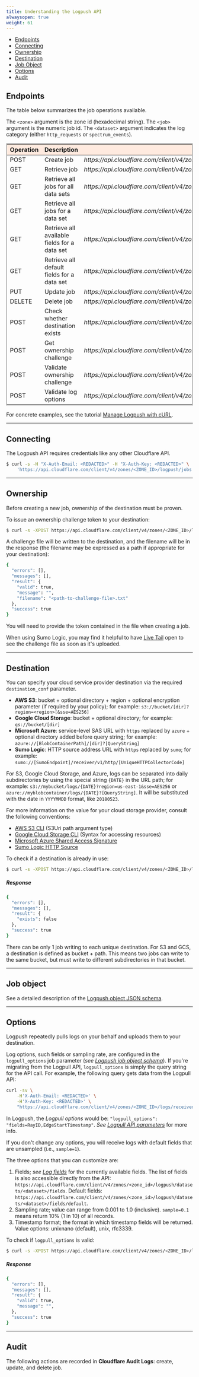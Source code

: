 ```yaml
---
title: Understanding the Logpush API
alwaysopen: true
weight: 61
---
```


- [Endpoints](#endpoints)
- [Connecting](#connecting)
- [Ownership](#ownership)
- [Destination](#destination)
- [Job Object](#job-object)
- [Options](#options)
- [Audit](#audit)

<a id="endpoints" style="color: inherit">

## Endpoints
</a>

The table below summarizes the job operations available.

The `<zone>` argument is the zone id (hexadecimal string). The `<job>` argument is the numeric job id. The `<dataset>` argument indicates the log category (either `http_requests` or `spectrum_events`).

<table style="border: solid 2px darkgrey; width:100%;">
    <thead style="background:#ffeadf;">
        <tr>
            <th>
                Operation
            </th>
            <th>
                Description
            </th>
            <th>
                URL
            </th>
        </tr>
    </thead>
    <tbody>
        <tr>
            <td>POST</td>
            <td>Create job</td>
            <td><em>https://api.cloudflare.com/client/v4/zones/&lt;zone_id&gt;/logpush/jobs</em></td>
        </tr>
        <tr>
            <td>GET</td>
            <td>Retrieve job</td>
            <td><em>https://api.cloudflare.com/client/v4/zones/&lt;zone_id&gt;/logpush/jobs/&lt;job&gt;</em></td>
        </tr>
        <tr>
            <td>GET</td>
            <td>Retrieve all jobs for all data sets</td>
            <td><em>https://api.cloudflare.com/client/v4/zones/&lt;zone_id&gt;/logpush/jobs</em></td>
        </tr>
        <tr>
            <td>GET</td>
            <td>Retrieve all jobs for a data set </td>
            <td><em>https://api.cloudflare.com/client/v4/zones/&lt;zone_id&gt;/logpush/datasets/&lt;dataset&gt;/jobs</em></td>
        </tr>
        <tr>
            <td>GET</td>
            <td>Retrieve all available fields for a data set </td>
            <td><em>https://api.cloudflare.com/client/v4/zones/&lt;zone_id&gt;/logpush/datasets/&lt;dataset&gt;/fields</em></td>
        </tr>
        <tr>
            <td>GET</td>
            <td>Retrieve all default fields for a data set </td>
            <td><em>https://api.cloudflare.com/client/v4/zones/&lt;zone_id&gt;/logpush/datasets/&lt;dataset&gt;/fields/default</em></td>
        </tr>
        <tr>
            <td>PUT</td>
            <td>Update job</td>
            <td><em>https://api.cloudflare.com/client/v4/zones/&lt;zone_id&gt;/logpush/jobs/&lt;job&gt;</em></td>
        </tr>
        <tr>
            <td>DELETE</td>
            <td>Delete job</td>
            <td><em>https://api.cloudflare.com/client/v4/zones/&lt;zone_id&gt;/logpush/jobs/&lt;job&gt;</em></td>
        </tr>
        <tr>
            <td>POST</td>
            <td>Check whether destination exists</td>
            <td><em>https://api.cloudflare.com/client/v4/zones/&lt;zone_id&gt;/logpush/validate/destination/exists</em></td>
        </tr>
        <tr>
            <td>POST</td>
            <td>Get ownership challenge</td>
            <td><em>https://api.cloudflare.com/client/v4/zones/&lt;zone_id&gt;/logpush/ownership</em></td>
        </tr>
        <tr>
            <td>POST</td>
            <td>Validate ownership challenge</td>
            <td><em>https://api.cloudflare.com/client/v4/zones/&lt;zone_id&gt;/logpush/ownership/validate</em></td>
        </tr>
        <tr>
            <td>POST</td>
            <td>Validate log options</td>
            <td><em>https://api.cloudflare.com/client/v4/zones/&lt;zone_id&gt;/logpush/validate/origin</em></td>
        </tr>
	</tbody>
</table>

For concrete examples, see the tutorial [Manage Logpush with cURL](/logs/tutorials/tutorial-logpush-curl/).

-------

<a id="connecting" style="color: inherit">

## Connecting
</a>

The Logpush API requires credentials like any other Cloudflare API.

```bash
$ curl -s -H "X-Auth-Email: <REDACTED>" -H "X-Auth-Key: <REDACTED>" \
    'https://api.cloudflare.com/client/v4/zones/<ZONE_ID>/logpush/jobs'
```

-------

<a id="ownership" style="color: inherit">

## Ownership
</a>

Before creating a new job, ownership of the destination must be proven.

To issue an ownership challenge token to your destination:

```bash
$ curl -s -XPOST https://api.cloudflare.com/client/v4/zones/<ZONE_ID>/logpush/ownership -d '{"destination_conf":"s3://<BUCKET_PATH>?region=us-west-2"}' | jq .
```

A challenge file will be written to the destination, and the filename will be in the response (the filename may be expressed as a path if appropriate for your destination):

```bash
{
  "errors": [],
  "messages": [],
  "result": {
    "valid": true,
    "message": "",
    "filename": "<path-to-challenge-file>.txt"
  },
  "success": true
}
```

You will need to provide the token contained in the file when creating a job.

<Aside type="note">

When using Sumo Logic, you may find it helpful to have [Live Tail](https://help.sumologic.com/05Search/Live-Tail/About-Live-Tail) open to see the challenge file as soon as it's uploaded.
</Aside>

-------

<a id="destination" style="color: inherit">

## Destination
</a>

You can specify your cloud service provider destination via the required `destination_conf` parameter.

* **AWS S3**: bucket + optional directory + region + optional encryption parameter (if required by your policy); for example: `s3://bucket/[dir]?region=<region>[&sse=AES256]`
* **Google Cloud Storage**: bucket + optional directory; for example: `gs://bucket/[dir]`
* **Microsoft Azure**: service-level SAS URL with `https` replaced by `azure` + optional directory added before query string; for example: `azure://[BlobContainerPath]/[dir]?[QueryString]`
* **Sumo Logic**: HTTP source address URL with `https` replaced by `sumo`; for example: `sumo://[SumoEndpoint]/receiver/v1/http/[UniqueHTTPCollectorCode]`

For S3, Google Cloud Storage, and Azure, logs can be separated into daily subdirectories by using the special string `{DATE}` in the URL path; for example: `s3://mybucket/logs/{DATE}?region=us-east-1&sse=AES256` or `azure://myblobcontainer/logs/{DATE}?[QueryString]`. It will be substituted with the date in `YYYYMMDD` format, like `20180523`.

For more information on the value for your cloud storage provider, consult the following conventions:

* [AWS S3 CLI](https://docs.aws.amazon.com/cli/latest/reference/s3/index.html) (S3Uri path argument type)
* [Google Cloud Storage CLI](https://cloud.google.com/storage/docs/gsutil) (Syntax for accessing resources)
* [Microsoft Azure Shared Access Signature](https://docs.microsoft.com/en-us/azure/storage/common/storage-sas-overview)
* [Sumo Logic HTTP Source](https://help.sumologic.com/03Send-Data/Sources/02Sources-for-Hosted-Collectors/HTTP-Source)

To check if a destination is already in use:

```bash
$ curl -s -XPOST https://api.cloudflare.com/client/v4/zones/<ZONE_ID>/logpush/validate/destination/exists -d '{"destination_conf":"s3://foo"}' | jq .
```

##### Response

```bash
{
  "errors": [],
  "messages": [],
  "result": {
    "exists": false
  },
  "success": true
}
```

There can be only 1 job writing to each unique destination. For S3 and GCS, a destination is defined as bucket + path. This means two jobs can write to the same bucket, but must write to different subdirectories in that bucket.

-------

<a id="job-object" style="color: inherit">

## Job object
</a>

<Aside type="info">

See a detailed description of the [Logpush object JSON schema](/logs/logpush/logpush-configuration-api/job-json-schema/).
</Aside>

-------

<a id="options" style="color: inherit">

## Options
</a>

Logpush repeatedly pulls logs on your behalf and uploads them to your destination.

Log options, such fields or sampling rate, are configured in the `logpull_options` job parameter (*see [Logpush job object schema](/logs/logpush/logpush-configuration-api/job-json-schema/)*). If you're migrating from the Logpull API, `logpull_options` is simply the query  string for the API call. For example, the following query gets data from the Logpull API:

```bash
curl -sv \
    -H'X-Auth-Email: <REDACTED>' \
    -H'X-Auth-Key: <REDACTED>' \
    "https://api.cloudflare.com/client/v4/zones/<ZONE_ID>/logs/received?start=2018-08-02T10:00:00Z&end=2018-08-02T10:01:00Z&fields=RayID,EdgeStartTimestamp"
```

In Logpush, the *Logpull options* would be: `"logpull_options": "fields=RayID,EdgeStartTimestamp"`. *See [Logpull API parameters](/logs/logpull-api/requesting-logs/#parameters)* for more info.

If you don't change any options, you will receive logs with default fields that are unsampled (i.e., `sample=1`).

The three options that you can customize are:

1. Fields; *see [Log fields](/logs/log-fields/)* for the currently available fields. The list of fields is also accessible directly from the API: `https://api.cloudflare.com/client/v4/zones/<zone_id>/logpush/datasets/<dataset>/fields`. Default fields: `https://api.cloudflare.com/client/v4/zones/<zone_id>/logpush/datasets/<dataset>/fields/default`.
2. Sampling rate; value can range from 0.001 to 1.0 (inclusive). `sample=0.1` means return 10% (1 in 10) of all records.
3. Timestamp format; the format in which timestamp fields will be returned. Value options: unixnano (default), unix, rfc3339.

To check if `logpull_options` is valid:

```bash
$ curl -s -XPOST https://api.cloudflare.com/client/v4/zones/<ZONE_ID>/logpush/validate/origin -d '{"logpull_options":"fields=RayID,ClientIP,EdgeStartTimestamp&timestamps=rfc3339","dataset": "http_requests"}' | jq .
```

##### Response

```bash
{
  "errors": [],
  "messages": [],
  "result": {
    "valid": true,
    "message": "",
  },
  "success": true
}
```

-------

<a id="audit" style="color: inherit">

## Audit
</a>

The following actions are recorded in **Cloudflare Audit Logs**: create, update, and delete job.
